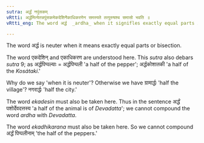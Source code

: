 ```yaml
---
sutra: अर्द्धं नपुंसकम्
vRtti: अर्द्धमित्येतन्नपुंसकमेकदेशिनैकाधिकरणेन समस्यते तत्पुरुषश्च समासो भवति ॥
vRtti_eng: The word अर्द्ध  _ardha_ when it signifles exactly equal parts i. e. halves, is always neuter, and is compounded with a word signifying a thing that has parts, provided that the thing halved is numerically one; and the compound is _Tat-purusha_.

---
```

The word अर्द्ध is neuter when it means exactly equal parts or bisection.

The word एकदेशिन् and एकाधिकरण are understood here. This _sutra_ also debars _sutra_ 9; as अर्द्धपिप्पल्याः = अर्द्धपिप्पली 'a half of the pepper'; अर्द्धकोशातकी 'a half of the _Kosátaki_.'

Why do we say 'when it is neuter'? Otherwise we have ग्रामार्द्धः 'half the village'? नगरार्द्धः 'half the city.'

The word _ekadesin_ must also be taken here. Thus in the sentence अर्द्धं पशोर्देवदत्तस्य 'a half of the animal is of _Devadatta_'; we cannot compound the word _ardha_ with _Devadatta_.

The word _ekadhikarana_ must also be taken here. So we cannot compound अर्द्धं पिप्पलीनाम्  'the half of the peppers.'